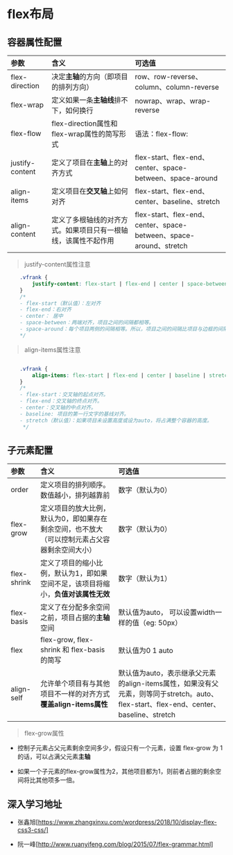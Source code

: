 # flex布局

## 容器属性配置

|参数| 含义| 可选值
|:---|:---|:---|
flex-direction | 决定**主轴**的方向（即项目的排列方向）| row、row-reverse、column、column-reverse
flex-wrap      | 定义如果一条**主轴线**排不下，如何换行 | nowrap、wrap、wrap-reverse
flex-flow      | flex-direction属性和flex-wrap属性的简写形式 | 语法：flex-flow: <flex-direction> <flex-wrap>
justify-content| 定义了项目在**主轴**上的对齐方式 | flex-start、flex-end、center、space-between、space-around
align-items    | 定义项目在**交叉轴**上如何对齐 | flex-start、flex-end、center、baseline、stretch
align-content  | 定义了多根轴线的对齐方式。如果项目只有一根轴线，该属性不起作用 | flex-start、flex-end、center、space-between、space-around、stretch

> justify-content属性注意

```css
    .vfrank {
        justify-content: flex-start | flex-end | center | space-between | space-around;
    }
    /* 
    - flex-start（默认值）：左对齐
    - flex-end：右对齐
    - center： 居中
    - space-between：两端对齐，项目之间的间隔都相等。
    - space-around：每个项目两侧的间隔相等。所以，项目之间的间隔比项目与边框的间隔大一倍。 
    */

```


> align-items属性注意

```css 

    .vfrank {
        align-items: flex-start | flex-end | center | baseline | stretch;
    }
    /* 
    - flex-start：交叉轴的起点对齐。
    - flex-end：交叉轴的终点对齐。
    - center：交叉轴的中点对齐。
    - baseline: 项目的第一行文字的基线对齐。
    - stretch（默认值）：如果项目未设置高度或设为auto，将占满整个容器的高度。
     */

```



## 子元素配置

|参数| 含义| 可选值
|:---|:---|:---|
order     | 定义项目的排列顺序。数值越小，排列越靠前 | 数字（默认为0）
flex-grow | 定义项目的放大比例，默认为0，即如果存在剩余空间，也不放大（可以控制元素占父容器剩余空间大小） | 数字（默认为0）
flex-shrink | 定义了项目的缩小比例，默认为1，即如果空间不足，该项目将缩小，**负值对该属性无效** | 数字（默认为1）
flex-basis | 定义了在分配多余空间之前，项目占据的**主轴**空间 | 默认值为auto， 可以设置width一样的值（eg: 50px）
flex | flex-grow, flex-shrink 和 flex-basis的简写 | 默认值为0 1 auto
align-self | 允许单个项目有与其他项目不一样的对齐方式**覆盖align-items属性** | 默认值为auto，表示继承父元素的align-items属性，如果没有父元素，则等同于stretch。auto、flex-start、flex-end、center、baseline、stretch


>  flex-grow属性

- 控制子元素占父元素剩余空间多少，假设只有一个元素，设置 flex-grow 为 1 的话，可以占满父元素**主轴**

- 如果一个子元素的flex-grow属性为2，其他项目都为1，则前者占据的剩余空间将比其他项多一倍。

## 深入学习地址

- 张鑫旭[https://www.zhangxinxu.com/wordpress/2018/10/display-flex-css3-css/]

- 阮一峰[http://www.ruanyifeng.com/blog/2015/07/flex-grammar.html]
